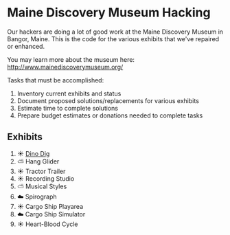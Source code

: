Maine Discovery Museum Hacking
=================================

Our hackers are doing a lot of good work at the Maine Discovery Museum in Bangor, Maine.  This is the code for the various exhibits that we've repaired or enhanced.

You may learn more about the museum here: http://www.mainediscoverymuseum.org/

Tasks that must be accomplished:

  1. Inventory current exhibits and status
  2. Document proposed solutions/replacements for various exhibits
  3. Estimate time to complete solutions
  4. Prepare budget estimates or donations needed to complete tasks


Exhibits
----------

  1. :sunny: [Dino Dig](exhibits/dino-dig/)
  2. :partly_sunny: Hang Glider
  3. :sunny: Tractor Trailer
  4. :sunny: Recording Studio
  5. :partly_sunny: Musical Styles
  6. :cloud: Spirograph
  7. :sunny: Cargo Ship Playarea
  8. :cloud: Cargo Ship Simulator
  9. :sunny: Heart-Blood Cycle

